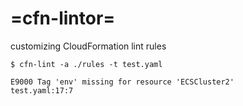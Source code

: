 # =cfn-lintor=
customizing CloudFormation lint rules

```shell
$ cfn-lint -a ./rules -t test.yaml

E9000 Tag 'env' missing for resource 'ECSCluster2'
test.yaml:17:7
```
